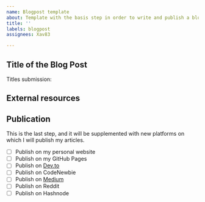 ```yaml
---
name: Blogpost template
about: Template with the basis step in order to write and publish a blog post
title: ''
labels: blogpost
assignees: Xav83

---
```


## Title of the Blog Post

Titles submission:
<!-- List of all the titles that could be selected for article -->

## External resources

<!-- List of all the interesting resources used to write the articles, and which could interest the reader -->

## Publication

This is the last step, and it will be supplemented with new platforms on which I will publish my articles.

- [ ] Publish on my personal website
- [ ] Publish on my GitHub Pages
- [ ] Publish on [Dev.to](https://dev.to/dashboard)
- [ ] Publish on CodeNewbie
- [ ] Publish on [Medium](https://medium.com/p/import)
- [ ] Publish on Reddit
- [ ] Publish on Hashnode
